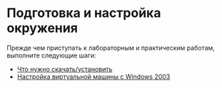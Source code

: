 # Подготовка и настройка окружения

Прежде чем приступать к лабораторным и практическим работам, выполните следующие шаги:

- [Что нужно скачать/установить](./install.md)
- [Настройка виртуальной машины c Windows 2003](./config_W2003.md)